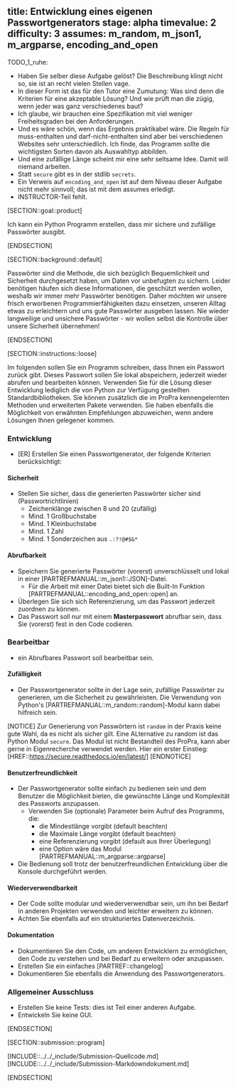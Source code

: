 title: Entwicklung eines eigenen Passwortgenerators
stage: alpha
timevalue: 2
difficulty: 3
assumes: m_random, m_json1, m_argparse, encoding_and_open
---

TODO_1_ruhe:

- Haben Sie selber diese Aufgabe gelöst? Die Beschreibung klingt nicht so, sie ist
  an recht vielen Stellen vage.
- In dieser Form ist das für den Tutor eine Zumutung: Was sind denn die Kriterien für eine
  akzeptable Lösung? Und wie prüft man die zügig, wenn jeder was ganz verschiedenes baut?
- Ich glaube, wir brauchen eine Spezifikation mit viel weniger Freiheitsgraden bei den
  Anforderungen.
- Und es wäre schön, wenn das Ergebnis praktikabel wäre. Die Regeln für muss-enthalten und
  darf-nicht-enthalten sind aber bei verschiedenen Websites sehr unterschiedlich.
  Ich finde, das Programm sollte die wichtigsten Sorten davon als Auswahltyp abbilden.
- Und eine zufällige Länge scheint mir eine sehr seltsame Idee. Damit will niemand arbeiten.
- Statt `secure` gibt es in der stdlib `secrets`.
- Ein Verweis auf `encoding_and_open` ist auf dem Niveau dieser Aufgabe nicht mehr sinnvoll;
  das ist mit dem assumes erledigt.
- INSTRUCTOR-Teil fehlt.

[SECTION::goal::product]

Ich kann ein Python Programm erstellen, dass mir sichere und zufällige Passwörter ausgibt.

[ENDSECTION]

[SECTION::background::default]

Passwörter sind die Methode, die sich bezüglich Bequemlichkeit und Sicherheit durchgesetzt haben,
um Daten vor unbefugten zu sichern. Leider benötigen häufen sich diese Informationen, die geschützt
werden wollen, weshalb wir immer mehr Passwörter benötigen. Daher möchten wir unsere frisch
erworbenen Programmierfähigkeiten dazu einsetzen, unseren Alltag etwas zu erleichtern und uns gute
Passwörter ausgeben lassen. Nie wieder langweilige und unsichere Passwörter - wir wollen selbst die
Kontrolle über unsere Sicherheit übernehmen!

[ENDSECTION]

[SECTION::instructions::loose]

Im folgenden sollen Sie ein Programm schreiben, dass Ihnen ein Passwort zurück gibt. Dieses Passwort
sollen Sie lokal abspeichern, jederzeit wieder abrufen und bearbeiten können.
Verwenden Sie für die Lösung dieser Entwicklung lediglich die von Python zur Verfügung gestellten
Standardbibliotheken. Sie können zusätzlich die im ProPra kennengelernten Methoden und erweiterten
Pakete verwenden. Sie haben ebenfalls die Möglichkeit von erwähnten Empfehlungen abzuweichen, wenn
andere Lösungen Ihnen gelegener kommen.

### Entwicklung

- [ER] Erstellen Sie einen Passwortgenerator, der folgende Kriterien berücksichtigt:

#### Sicherheit 

- Stellen Sie sicher, dass die generierten Passwörter sicher sind (Passwortrichtlinien)
  - Zeichenklänge zwischen 8 und 20 (zufällig)
  - Mind. 1 Großbuchstabe
  - Mind. 1 Kleinbuchstabe
  - Mind. 1 Zahl
  - Mind. 1 Sonderzeichen aus `.:?!@#$&*`

#### Abrufbarkeit

- Speichern Sie generierte Passwörter (vorerst) unverschlüsselt und lokal in einer
  [PARTREFMANUAL::m_json1::JSON]-Datei.
  - Für die Arbeit mit einer Datei bietet sich die Built-In Funktion
    [PARTREFMANUAL::encoding_and_open::open] an.
- Überlegen Sie sich sich Referenzierung, um das Passwort jederzeit zuordnen zu können.
- Das Passwort soll nur mit einem **Masterpasswort** abrufbar sein, dass Sie (vorerst) fest in den Code
  codieren.

### Bearbeitbar

- ein Abrufbares Passwort soll bearbeitbar sein.

#### Zufälligkeit

- Der Passwortgenerator sollte in der Lage sein, zufällige Passwörter zu generieren, um die Sicherheit
  zu gewährleisten. Die Verwendung von Python's [PARTREFMANUAL::m_random::random]-Modul kann dabei
  hilfreich sein.

[NOTICE]
Zur Generierung von Passwörtern ist `random` in der Praxis keine gute Wahl, da es nicht als sicher
gilt. Eine ALternative zu random ist das Python Modul `secure`. Das Modul ist nicht Bestandteil
des ProPra, kann aber gerne in Eigenrecherche verwendet werden. Hier ein erster Einstieg:
[HREF::https://secure.readthedocs.io/en/latest/]
[ENDNOTICE]

#### Benutzerfreundlichkeit

- Der Passwortgenerator sollte einfach zu bedienen sein und dem Benutzer die Möglichkeit bieten,
  die gewünschte Länge und Komplexität des Passworts anzupassen.
  - Verwenden Sie (optionale) Parameter beim Aufruf des Programms, die:
    - die Mindestlänge vorgibt (default beachten)
    - die Maximale Länge vorgibt (default beachten)
    - eine Referenzierung vorgibt (default aus Ihrer Überlegung)
    - eine Option wäre das Modul [PARTREFMANUAL::m_argparse::argparse]
- Die Bedienung soll trotz der benutzerfreundlichen Entwicklung über die Konsole durchgeführt werden.

#### Wiederverwendbarkeit

- Der Code sollte modular und wiederverwendbar sein, um ihn bei Bedarf in anderen Projekten verwenden
  und leichter erweitern zu können.
- Achten Sie ebenfalls auf ein strukturiertes Datenverzeichnis.

#### Dokumentation

- Dokumentieren Sie den Code, um anderen Entwicklern zu ermöglichen, den Code zu
verstehen und bei Bedarf zu erweitern oder anzupassen.
- Erstellen Sie ein einfaches [PARTREF::changelog]
- Dokumentieren Sie ebenfalls die Anwendung des Passwortgenerators.

### Allgemeiner Ausschluss

- Erstellen Sie keine Tests: dies ist Teil einer anderen Aufgabe.
- Entwickeln Sie keine GUI.

[ENDSECTION]

[SECTION::submission::program]

[INCLUDE::../../_include/Submission-Quellcode.md]
[INCLUDE::../../_include/Submission-Markdowndokument.md]

[ENDSECTION]
